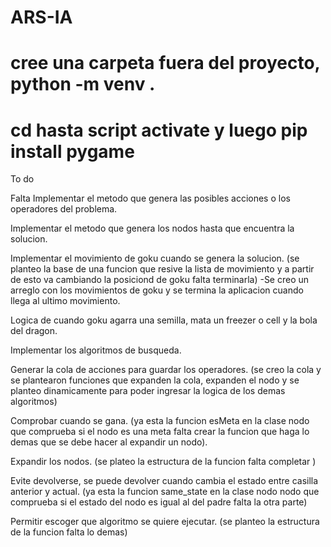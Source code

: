 # ARS-IA
# cree una carpeta fuera del proyecto, python -m venv .
# cd hasta script activate y luego pip install pygame

To do
 
Falta 
Implementar el metodo que genera las posibles acciones o los operadores del problema.

Implementar el metodo que genera los nodos hasta que encuentra la solucion.

Implementar el movimiento de goku cuando se genera la solucion. (se planteo la base de una funcion que resive la lista de movimiento y a partir de esto va cambiando la posiciond de goku falta terminarla)
-Se creo un arreglo con los movimientos de goku y se termina la aplicacion cuando llega al ultimo movimiento.

Logica de cuando goku agarra una semilla, mata un freezer o cell y la bola del dragon.

Implementar los algoritmos de busqueda.

Generar la cola de acciones para guardar los operadores. (se creo la cola y se plantearon funciones que expanden la cola, expanden el nodo y se planteo dinamicamente para poder ingresar la logica de los demas algoritmos)

Comprobar cuando se gana. (ya esta la funcion esMeta en la clase nodo que comprueba si el nodo es una meta falta crear la funcion que haga lo demas que se debe hacer al expandir
un nodo).

Expandir los nodos. (se plateo la estructura de la funcion falta completar )

Evite devolverse, se puede devolver cuando cambia el estado entre casilla anterior y actual. (ya esta la funcion same_state 
en la clase nodo nodo que comprueba si el estado del nodo es igual al del padre falta la otra parte) 

Permitir escoger que algoritmo se quiere ejecutar. (se planteo la estructura de la funcion falta lo demas)

